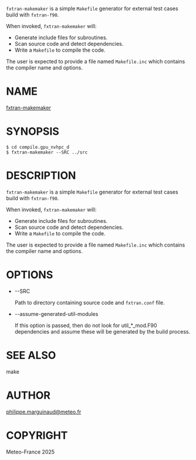 `fxtran-makemaker` is a simple `Makefile` generator for external test
cases build with `fxtran-f90`. 

When invoked, `fxtran-makemaker` will:

- Generate include files for subroutines.
- Scan source code and detect dependencies.
- Write a `Makefile` to compile the code.

The user is expected to provide a file named `Makefile.inc` which contains
the compiler name and options.
# NAME

[fxtran-makemaker](../bin/fxtran-makemaker)

# SYNOPSIS

    $ cd compile.gpu_nvhpc_d
    $ fxtran-makemaker --SRC ../src

# DESCRIPTION

`fxtran-makemaker` is a simple `Makefile` generator for external test
cases build with `fxtran-f90`. 

When invoked, `fxtran-makemaker` will:

- Generate include files for subroutines.
- Scan source code and detect dependencies.
- Write a `Makefile` to compile the code.

The user is expected to provide a file named `Makefile.inc` which contains
the compiler name and options.

# OPTIONS

- --SRC

    Path to directory containing source code and `fxtran.conf` file.

- --assume-generated-util-modules

    If this option is passed, then do not look for util\_\*\_mod.F90 dependencies
    and assume these will be generated by the build process.

# SEE ALSO

make

# AUTHOR

philippe.marguinaud@meteo.fr

# COPYRIGHT

Meteo-France 2025
